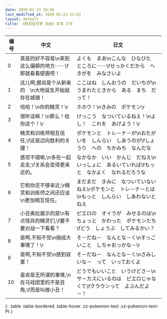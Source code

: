 ```yaml
---
date: 2020-02-23 20:56
last_modified_at: 2020-02-23 22:03
layout: default
title: 《精灵宝可梦 白金》文本 578
---
```

| 编号 | 中文 | 日文 |
| ---- | ---- | ---- |
| 0 | 真是的好不容易\n来到这么偏僻的地方⋯⋯\f那就看看壁画吧！ | よくも　まあ\nこんな　ひなびた　ところに⋯⋯\fせっかくだから　へきがを　みなさいよ |
| 1 | 这儿啊,据说是个从新奥的　\n大地诞生开始就存在城镇！ | ここはね　しんおうの　だいちが\nうまれたときから　ある　まち　だって！ |
| 2 | 哈哈！\n你的精灵！\r | ホホウ！\nきみの　ポケモン\r |
| 3 | 很听话嘛！\n那么！给你这个！\r | けっこう　なついているねえ！\nよし！　これを　あげよう！\r |
| 4 | 精灵和训练师相互信任,\f这是迈向胜利的关键！ | ポケモンと　トレ－ナ－が\nおたがいを　しんらい　しあうのが\fしょうり　への　ちかみち　なんだな |
| 5 | 感觉不错嘛,\n多在一起走走,\f关系会变得更亲近的。 | なかなか　いい　かんじ　だねえ\nいっしょに　あるいていれば\fもっと　なかよく　なれるだろうな |
| 6 | 它和你还不够亲近,\r精灵和训练师之间还应该\n更加相互信任。 | まだまだ　きみに　なついていないねえ\rポケモンと　トレ－ナ－とは\nもっと　しんらい　しあわないとねえ |
| 7 | 小丑奥拉展示的是\n有点怪异的精灵们,\f要不要对战一下看看？ | ピエロの　オイラが　みせるのは\nちょっと　かわった　ポケモンたち\fどう　しょうぶ　してみるかい？ |
| 8 | 是啊,不知不觉\n搞成大事情了！\r | そ－だね－　なんとな－く\nすっごいこと　しちゃおっかな－\r |
| 9 | 是啊,不知不觉\n感到寂寞！ | そ－だね－　なんとな－く\nさみしいな－　って　いっておくよ |
| 10 | 虽说是无所谓的事情,\n在马戏团里的不是丑角,\f而是叫做小丑！ | どうでもいいこと　いうけどさ－\nサ－カスにいるのは　ピエロじゃなくて\fクラウンって　よぶんだよ－！ |
{: .table .table-bordered .table-hover .xz-pokemon-text .xz-pokemon-text-Pt }